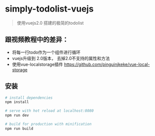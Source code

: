 # simply-todolist-vuejs

> 使用vuejs2.0 搭建的极简的todolist

## 跟视频教程中的差异：
  - 将每一行todo作为一个组件进行循环
  - vuejs升级到 2.0版本， 去掉2.0不支持的属性和方法
  - 使用vue-localstorage插件 https://github.com/pinguinjkeke/vue-local-storage

  
## 安装

``` bash
# install dependencies
npm install

# serve with hot reload at localhost:8080
npm run dev

# build for production with minification
npm run build
```


